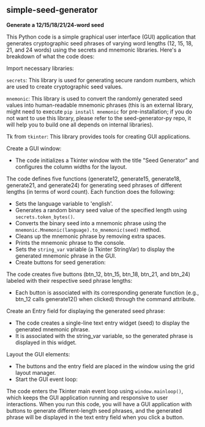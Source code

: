 ## simple-seed-generator

**Generate a 12/15/18/21/24-word seed**

This Python code is a simple graphical user interface (GUI) application that generates cryptographic seed phrases of varying word lengths (12, 15, 18, 21, and 24 words) using the secrets and mnemonic libraries. Here's a breakdown of what the code does:

Import necessary libraries:

`secrets`: This library is used for generating secure random numbers, which are used to create cryptographic seed values.

`mnemonic`: This library is used to convert the randomly generated seed values into human-readable mnemonic phrases (this is an external library, might need to execute `pip install mnemonic` for pre-installation; if you do not want to use this library, please refer to the seed-generator-py repo, it will help you to build one all depends on internal libraries).

Tk from `tkinter`: This library provides tools for creating GUI applications.

Create a GUI window:
- The code initializes a Tkinter window with the title "Seed Generator" and configures the column widths for the layout.

The code defines five functions (generate12, generate15, generate18, generate21, and generate24) for generating seed phrases of different lengths (in terms of word count). Each function does the following:
- Sets the language variable to 'english'.
- Generates a random binary seed value of the specified length using `secrets.token_bytes()`.
- Converts the binary seed into a mnemonic phrase using the `mnemonic.Mnemonic(language).to_mnemonic(seed)` method.
- Cleans up the mnemonic phrase by removing extra spaces.
- Prints the mnemonic phrase to the console.
- Sets the `string_var` variable (a Tkinter StringVar) to display the generated mnemonic phrase in the GUI.
- Create buttons for seed generation:

The code creates five buttons (btn_12, btn_15, btn_18, btn_21, and btn_24) labeled with their respective seed phrase lengths:
- Each button is associated with its corresponding generate function (e.g., btn_12 calls generate12() when clicked) through the command attribute.

Create an Entry field for displaying the generated seed phrase:
- The code creates a single-line text entry widget (seed) to display the generated mnemonic phrase.
- It is associated with the string_var variable, so the generated phrase is displayed in this widget.

Layout the GUI elements:
- The buttons and the entry field are placed in the window using the grid layout manager.
- Start the GUI event loop:

The code enters the Tkinter main event loop using `window.mainloop()`, which keeps the GUI application running and responsive to user interactions.
When you run this code, you will have a GUI application with buttons to generate different-length seed phrases, and the generated phrase will be displayed in the text entry field when you click a button.
